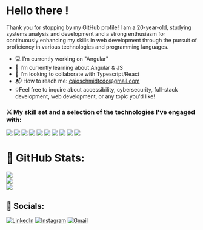 # Hello there !

Thank you for stopping by my GitHub profile! I am a 20-year-old, studying systems analysis and development and a strong enthusiasm for continuously enhancing my skills in web development through the pursuit of proficiency in various technologies and programming languages.

- 💻 I’m currently working on "Angular"
- 🌱 I’m currently learning about Angular & JS
- 👔 I’m looking to collaborate with Typescript/React
- 📬 How to reach me: caioschmidtcdc@gmail.com
- 💡Feel free to inquire about accessibility, cybersecurity, full-stack development, web development, or any topic you'd like!

###  ⚔️ My skill set and a selection of the technologies I've engaged with:

<img src="![HTML5](https://img.shields.io/badge/HTML5-E34F26?style=for-the-badge&logo=html5&logoColor=white)"/>
<img src="https://img.shields.io/badge/CSS3-1572B6.svg?style=for-the-badge&logo=CSS3&logoColor=white" />
<img src="https://img.shields.io/badge/JavaScript-F7DF1E.svg?style=for-the-badge&logo=JavaScript&logoColor=black" /> 
<img src="https://img.shields.io/badge/TypeScript-3178C6.svg?style=for-the-badge&logo=TypeScript&logoColor=white" />
<img src="https://img.shields.io/badge/React-61DAFB.svg?style=for-the-badge&logo=React&logoColor=black" /> 
<img src="https://img.shields.io/badge/Angular-DD0031?style=for-the-badge&logo=angular&logoColor=white" />
<img src="https://img.shields.io/badge/Tailwind%20CSS-06B6D4.svg?style=for-the-badge&logo=Tailwind-CSS&logoColor=white" /> 
<img src="https://img.shields.io/badge/java-%23ED8B00.svg?style=for-the-badge&logo=java&logoColor=white" /> 
<img src="https://img.shields.io/badge/Node.js-339933.svg?style=for-the-badge&logo=nodedotjs&logoColor=white" />
<img src="https://img.shields.io/badge/C%23-239120?style=for-the-badge&logo=c-sharp&logoColor=white" />


# 🚀 GitHub Stats:
![](https://github-readme-stats.vercel.app/api?username=caioschmidt10&theme=codeSTACKr&hide_border=true&include_all_commits=true&count_private=false)<br/>
![](https://github-readme-streak-stats.herokuapp.com/?user=caioschmidt10&theme=codeSTACKr&hide_border=true)<br/>
![](https://github-readme-stats.vercel.app/api/top-langs/?username=caioschmidt10a&theme=codeSTACKr&hide_border=true&include_all_commits=true&count_private=false&layout=compact)

## 🔎 Socials:
[![LinkedIn](https://img.shields.io/badge/LinkedIn-%230077B5.svg?logo=linkedin&logoColor=white)](https://www.linkedin.com/in/caio-schmidt-vasconcelos-63423b252/) 
[![Instagram](https://img.shields.io/badge/-Instagram-%23E4405F?style=for-the-badge&logo=instagram&logoColor=white)](https://www.instagram.com/caioschmidt10/)
[![Gmail](https://img.shields.io/badge/Gmail-333333?style=for-the-badge&logo=gmail&logoColor=red)](mailto:caioschmidtcdc@gmail.com)
